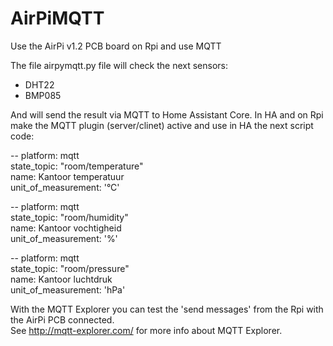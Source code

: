 # AirPiMQTT
Use the AirPi v1.2 PCB board on Rpi and use MQTT

The file airpymqtt.py file will check the next sensors:
* DHT22
* BMP085

And will send the result via MQTT to Home Assistant Core.
In HA and on Rpi make the MQTT plugin (server/clinet) active and use in HA the next script code:

-- platform: mqtt <br>
  state_topic: "room/temperature" <br>
  name: Kantoor temperatuur<br>
  unit_of_measurement: '°C'<br>
  <p>
-- platform: mqtt<br>
  state_topic: "room/humidity"<br>
  name: Kantoor vochtigheid<br>
  unit_of_measurement: '%'<br> 
  <p>
-- platform: mqtt<br>
  state_topic: "room/pressure"<br>
  name: Kantoor luchtdruk<br>
  unit_of_measurement: 'hPa'<br>
    <p>
  
  With the MQTT Explorer you can test the 'send messages' from the Rpi with the AirPi PCB connected.<br>
  See http://mqtt-explorer.com/ for more info about MQTT Explorer.
